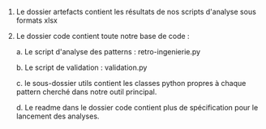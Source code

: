1) Le dossier artefacts contient les résultats de nos scripts d'analyse sous formats xlsx
   
2) Le dossier code contient toute notre base de code :

      a. Le script d'analyse des patterns  : retro-ingenierie.py
      
      b. Le script de validation : validation.py
      
      c. le sous-dossier utils contient les classes python propres à chaque pattern cherché dans notre outil principal. 

      d. Le readme dans le dossier code contient plus de spécification pour le lancement des analyses. 
